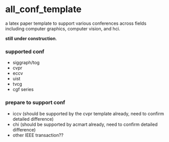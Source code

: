 # all_conf_template
a latex paper template to support various conferences across fields including computer graphics,  computer vision, and hci.

**still under construction**.

### supported conf
* siggraph/tog
* cvpr
* eccv
* uist
* tvcg
* cgf series

### prepare to support conf
* iccv (should be supported by the cvpr template already, need to confirm  detailed difference)
* chi (should be supported by acmart already, need to confirm detailed difference)
* other IEEE transaction??